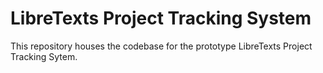 # LibreTexts Project Tracking System
This repository houses the codebase for the prototype LibreTexts Project Tracking Sytem.
